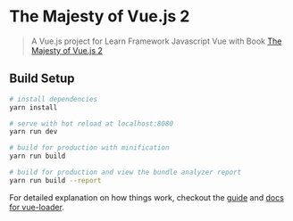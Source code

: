 # The Majesty of Vue.js 2

> A Vue.js project for Learn Framework Javascript Vue with Book [The Majesty of Vue.js 2](https://leanpub.com/vuejs2)

## Build Setup

``` bash
# install dependencies
yarn install

# serve with hot reload at localhost:8080
yarn run dev

# build for production with minification
yarn run build

# build for production and view the bundle analyzer report
yarn run build --report
```

For detailed explanation on how things work, checkout the [guide](http://vuejs-templates.github.io/webpack/) and [docs for vue-loader](http://vuejs.github.io/vue-loader).
